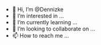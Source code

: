 - 👋 Hi, I’m @Dennizke
- 👀 I’m interested in ...
- 🌱 I’m currently learning ...
- 💞️ I’m looking to collaborate on ...
- 📫 How to reach me ...

<!---
Dennizke/Dennizke is a ✨ special ✨ repository because its `README.md` (this file) appears on your GitHub profile.
You can click the Preview link to take a look at your changes.
--->
